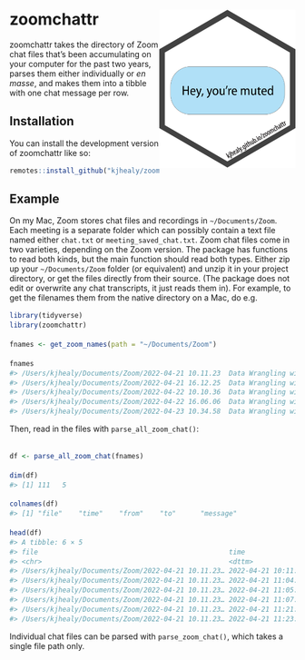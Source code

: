 
<!-- README.md is generated from README.Rmd. Please edit that file -->

# zoomchattr <img src="man/figures/hex-zoomchattr.png" align="right" width="240">

<!-- badges: start -->
<!-- badges: end -->

zoomchattr takes the directory of Zoom chat files that’s been
accumulating on your computer for the past two years, parses them either
individually or *en masse*, and makes them into a tibble with one chat
message per row.

## Installation

You can install the development version of zoomchattr like so:

``` r
remotes::install_github("kjhealy/zoomchattr")
```

## Example

On my Mac, Zoom stores chat files and recordings in `~/Documents/Zoom`.
Each meeting is a separate folder which can possibly contain a text file
named either `chat.txt` or `meeting_saved_chat.txt`. Zoom chat files
come in two varieties, depending on the Zoom version. The package has
functions to read both kinds, but the main function should read both
types. Either zip up your `~/Documents/Zoom` folder (or equivalent) and
unzip it in your project directory, or get the files directly from their
source. (The package does not edit or overwrite any chat transcripts, it
just reads them in). For example, to get the filenames them from the
native directory on a Mac, do e.g.

``` r
library(tidyverse)
library(zoomchattr)

fnames <- get_zoom_names(path = "~/Documents/Zoom")

fnames
#> /Users/kjhealy/Documents/Zoom/2022-04-21 10.11.23  Data Wrangling with R (April 2022)/meeting_saved_chat.txt
#> /Users/kjhealy/Documents/Zoom/2022-04-21 16.12.25  Data Wrangling with R (April 2022)/meeting_saved_chat.txt
#> /Users/kjhealy/Documents/Zoom/2022-04-22 10.10.36  Data Wrangling with R (April 2022)/meeting_saved_chat.txt
#> /Users/kjhealy/Documents/Zoom/2022-04-22 16.06.06  Data Wrangling with R (April 2022)/meeting_saved_chat.txt
#> /Users/kjhealy/Documents/Zoom/2022-04-23 10.34.58  Data Wrangling with R (April 2022)/meeting_saved_chat.txt
```

Then, read in the files with `parse_all_zoom_chat()`:

``` r

df <- parse_all_zoom_chat(fnames)

dim(df)
#> [1] 111   5

colnames(df)
#> [1] "file"    "time"    "from"    "to"      "message"

head(df)
#> A tibble: 6 × 5
#> file                                               time                from          to          message                                       
#> <chr>                                              <dttm>              <chr>         <chr>       <chr>                                         
#> /Users/kjhealy/Documents/Zoom/2022-04-21 10.11.23… 2022-04-21 10:11:23 Kaity       Kieran Hea… "Hi Kieran, I’ll be logging out now. Please t…
#> /Users/kjhealy/Documents/Zoom/2022-04-21 10.11.23… 2022-04-21 11:04:58 lausmither… Kieran Hea… "How do you get to R studio preferences with …
#> /Users/kjhealy/Documents/Zoom/2022-04-21 10.11.23… 2022-04-21 11:05:28 Kieran Healy laursmither… "It should be under \"Tools > Global Options”"
#> /Users/kjhealy/Documents/Zoom/2022-04-21 10.11.23… 2022-04-21 11:07:56 lauraabcder… Kieran Hea… "Ok thx"                                      
#> /Users/kjhealy/Documents/Zoom/2022-04-21 10.11.23… 2022-04-21 11:21:12 Laura Grpea… Everyone    "Is there a keyboard shortcut for the pipe op…
#> /Users/kjhealy/Documents/Zoom/2022-04-21 10.11.23… 2022-04-21 11:23:06 Taylor Fnam… Everyone    "Ctrl + Shift + M (Windows)"                  
```

Individual chat files can be parsed with `parse_zoom_chat()`, which
takes a single file path only.
